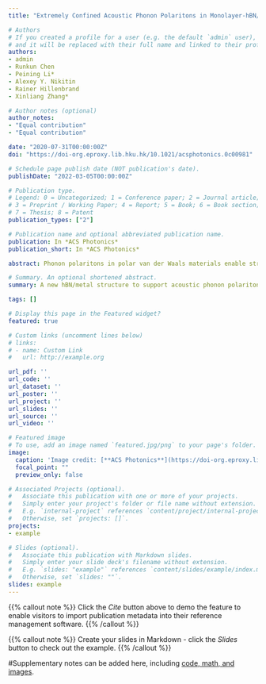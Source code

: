 ```yaml
---
title: "Extremely Confined Acoustic Phonon Polaritons in Monolayer-hBN/Metal Heterostructures for Strong Light–Matter Interactions"

# Authors
# If you created a profile for a user (e.g. the default `admin` user), write the username (folder name) here 
# and it will be replaced with their full name and linked to their profile.
authors:
- admin
- Runkun Chen
- Peining Li*
- Alexey Y. Nikitin
- Rainer Hillenbrand
- Xinliang Zhang*

# Author notes (optional)
author_notes:
- "Equal contribution"
- "Equal contribution"

date: "2020-07-31T00:00:00Z"
doi: "https://doi-org.eproxy.lib.hku.hk/10.1021/acsphotonics.0c00981"

# Schedule page publish date (NOT publication's date).
publishDate: "2022-03-05T00:00:00Z"

# Publication type.
# Legend: 0 = Uncategorized; 1 = Conference paper; 2 = Journal article;
# 3 = Preprint / Working Paper; 4 = Report; 5 = Book; 6 = Book section;
# 7 = Thesis; 8 = Patent
publication_types: ["2"]

# Publication name and optional abbreviated publication name.
publication: In *ACS Photonics*
publication_short: In *ACS Photonics*

abstract: Phonon polaritons in polar van der Waals materials enable strong electromagnetic-field confinement and enhancement for deeply subwavelength scale light-matter interactions. Here we propose and theoretically study acoustic phonon polaritons (APhPs) supported by a monolayer of hexagonal boron nitride (hBN) located at a few nanometers distance above a metal substrate. Compared to conventional hBN phonon polaritons, APhPs exhibit much larger polariton confinement, stronger near-field enhancement, and slower group velocity, altogether with nearly identical polariton lifetimes. These remarkable properties allow APhP-based nanoresonators to significantly enhance vibrational fingerprints of subnanometer-thick molecule layers, achieving strong coupling between molecular vibrations and APhP modes. Our work demonstrates the great potential of APhPs for exploring strong light–matter interactions at an extremely deep subwavelength-scale.

# Summary. An optional shortened abstract.
summary: A new hBN/metal structure to support acoustic phonon polaritons, with strong confinement and field enhancement.

tags: []

# Display this page in the Featured widget?
featured: true

# Custom links (uncomment lines below)
# links:
# - name: Custom Link
#   url: http://example.org

url_pdf: ''
url_code: ''
url_dataset: ''
url_poster: ''
url_project: ''
url_slides: ''
url_source: ''
url_video: ''

# Featured image
# To use, add an image named `featured.jpg/png` to your page's folder. 
image:
  caption: 'Image credit: [**ACS Photonics**](https://doi-org.eproxy.lib.hku.hk/10.1021/acsphotonics.0c00981)'
  focal_point: ""
  preview_only: false

# Associated Projects (optional).
#   Associate this publication with one or more of your projects.
#   Simply enter your project's folder or file name without extension.
#   E.g. `internal-project` references `content/project/internal-project/index.md`.
#   Otherwise, set `projects: []`.
projects:
- example

# Slides (optional).
#   Associate this publication with Markdown slides.
#   Simply enter your slide deck's filename without extension.
#   E.g. `slides: "example"` references `content/slides/example/index.md`.
#   Otherwise, set `slides: ""`.
slides: example
---
```


{{% callout note %}}
Click the *Cite* button above to demo the feature to enable visitors to import publication metadata into their reference management software.
{{% /callout %}}

{{% callout note %}}
Create your slides in Markdown - click the *Slides* button to check out the example.
{{% /callout %}}

#Supplementary notes can be added here, including [code, math, and images](https://wowchemy.com/docs/writing-markdown-latex/).

